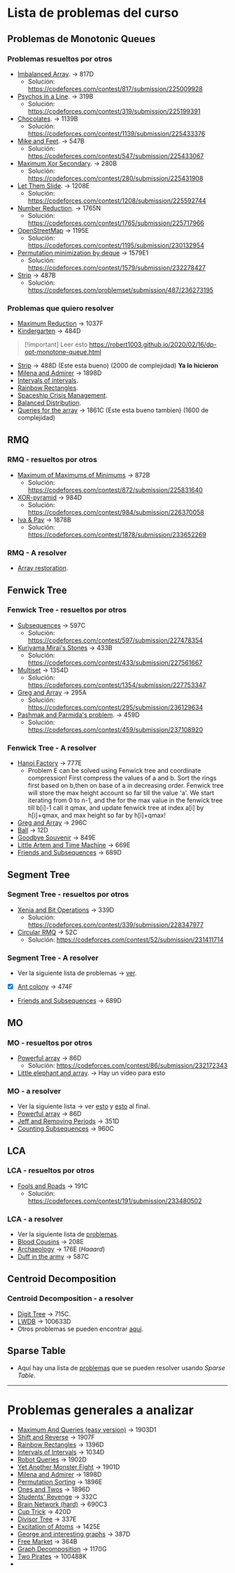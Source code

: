 # Lista de problemas del curso

## Problemas de Monotonic Queues

### Problemas resueltos por otros

- [Imbalanced Array](https://codeforces.com/contest/817/problem/D). → 817D
	- Solución: https://codeforces.com/contest/817/submission/225009928
- [Psychos in a Line](https://codeforces.com/contest/319/problem/B). → 319B
	- Solución: https://codeforces.com/contest/319/submission/225199391
- [Chocolates](https://codeforces.com/contest/1139/problem/B). → 1139B
	- Solución: https://codeforces.com/contest/1139/submission/225433376
- [Mike and Feet](https://codeforces.com/contest/547/problem/B). → 547B
	- Solución: https://codeforces.com/contest/547/submission/225433067
- [Maximum Xor Secondary](https://codeforces.com/contest/280/problem/B). → 280B
	- Solución: https://codeforces.com/contest/280/submission/225431908
- [Let Them Slide](https://codeforces.com/contest/1208/problem/E). → 1208E
	- Solución: https://codeforces.com/contest/1208/submission/225592744
- [Number Reduction](https://codeforces.com/contest/1765/problem/N). → 1765N 
	- Solución: https://codeforces.com/contest/1765/submission/225717966
- [OpenStreetMap](https://codeforces.com/contest/1195/problem/E) → 1195E
	- Solución: https://codeforces.com/contest/1195/submission/230132954
- [Permutation minimization by deque](https://codeforces.com/contest/1579/problem/E1) → 1579E1
	- Solución: https://codeforces.com/contest/1579/submission/232278427
- [Strip](https://codeforces.com/problemset/problem/487/B) $\to$ 487B
	- Solución: https://codeforces.com/problemset/submission/487/236273195

### Problemas que quiero resolver

- [Maximum Reduction](https://codeforces.com/contest/1037/problem/F) $\to$ 1037F
- [Kindergarten](https://codeforces.com/contest/484/problem/D) $\to$ 484D

> [!important] Leer esto
> https://robert1003.github.io/2020/02/16/dp-opt-monotone-queue.html


- [Strip](https://codeforces.com/contest/488/problem/D) $\to$ 488D (Este esta bueno) (2000 de complejidad) **Ya lo hicieron**
- [Milena and Admirer](https://codeforces.com/problemset/problem/1898/B) $\to$ 1898D
- [Intervals of intervals](https://codeforces.com/problemset/problem/1034/D).
- [Rainbow Rectangles](https://codeforces.com/problemset/problem/1396/D).
- [Spaceship Crisis Management](https://codeforces.com/problemset/problem/1628/F).
- [Balanced Distribution](https://codeforces.com/problemset/problem/1237/G).
- [Queries for the array](https://codeforces.com/problemset/problem/1861/C) $\to$ 1861C (Este esta bueno tambien) (1600 de complejidad)

## RMQ

### RMQ - resueltos por otros

- [Maximum of Maximums of Minimums](https://codeforces.com/contest/872/problem/B) → 872B
	- Solución: https://codeforces.com/contest/872/submission/225831640
- [XOR-pyramid](https://codeforces.com/contest/984/problem/D) → 984D
	- Solución: https://codeforces.com/contest/984/submission/226370058
- [Iva & Pav](https://codeforces.com/contest/1878/problem/E) → 1878B
	- Solución: https://codeforces.com/contest/1878/submission/233652269

### RMQ - A resolver

- [Array restoration](https://codeforces.com/problemset/problem/1023/D).

## Fenwick Tree

### Fenwick Tree - resueltos por otros

- [Subsequences](https://codeforces.com/contest/597/problem/C) → 597C
	- Solución: https://codeforces.com/contest/597/submission/227478354
- [Kuriyama Mirai's Stones](https://codeforces.com/contest/433/problem/B) → 433B
	- Solución: https://codeforces.com/contest/433/submission/227561667
- [Multiset](https://codeforces.com/contest/1354/problem/D) → 1354D
	- Solución: https://codeforces.com/contest/1354/submission/227753347
- [Greg and Array](https://codeforces.com/contest/295/problem/A) $\to$ 295A
	- Solución: https://codeforces.com/contest/295/submission/236129634
- [Pashmak and Parmida's problem](https://codeforces.com/problemset/problem/459/D). $\to$ 459D
	- Solución: https://codeforces.com/contest/459/submission/237108920
### Fenwick Tree - A resolver

- [Hanoi Factory](https://codeforces.com/contest/777/problem/E) $\to$ 777E
	- Problem E can be solved using Fenwick tree and coordinate compression! First compress the values of a and b. Sort the rings first based on b,then on base of a in decreasing order. Fenwick tree will store the max height account so far till the value 'a'. We start iterating from 0 to n-1, and the for the max value in the fenwick tree till b[i]-1 call it qmax, and update fenwick tree at index a[i] by h[i]+qmax, and max height so far by h[i]+qmax!
- [Greg and Array](https://codeforces.com/problemset/problem/296/C) $\to$ 296C
- [Ball](https://codeforces.com/contest/12/problem/D) $\to$ 12D
- [Goodbye Souvenir](https://codeforces.com/contest/849/problem/E) $\to$ 849E
- [Little Artem and Time Machine](https://codeforces.com/contest/669/problem/E) $\to$ 669E
- [Friends and Subsequences](https://codeforces.com/problemset/problem/689/D) $\to$ 689D

## Segment Tree

### Segment Tree - resueltos por otros

- [Xenia and Bit Operations](https://codeforces.com/contest/339/problem/D) → 339D
	- Solución: https://codeforces.com/contest/339/submission/228347977
- [Circular RMQ](https://codeforces.com/contest/52/problem/C) → 52C
	- Solución: https://codeforces.com/contest/52/submission/231411714

### Segment Tree - A resolver

- Ver la siguiente lista de problemas $\to$ [ver](https://codeforces.com/blog/entry/22616).
- [x] [Ant colony](https://codeforces.com/problemset/problem/474/F) $\to$ 474F
- [Friends and Subsequences](https://codeforces.com/problemset/problem/689/D) $\to$ 689D

## MO

### MO - resueltos por otros

- [Powerful array](https://codeforces.com/contest/86/problem/D) → 86D
	- Solución: https://codeforces.com/contest/86/submission/232172343
- [Little elephant and array](https://codeforces.com/problemset/problem/221/d). → Hay un video para esto

### MO - a resolver

- Ver la siguiente lista $\to$ ver [esto](https://codeforces.com/blog/entry/81716) y [esto](https://codeforces.com/blog/entry/43230) al final.
- [Powerful array](https://codeforces.com/problemset/problem/86/D) $\to$ 86D
- [Jeff and Removing Periods](https://codeforces.com/problemset/problem/351/D) $\to$ 351D
- [Counting Subsequences](https://codeforces.com/problemset/problem/960/C) $\to$ 960C

## LCA

### LCA - resueltos por otros

- [Fools and Roads](https://codeforces.com/contest/191/problem/C) → 191C
	- Solución: https://codeforces.com/contest/191/submission/233480502

### LCA - a resolver

- Ver la siguiente lista de [problemas](https://codeforces.com/blog/entry/43917).
- [Blood Cousins](https://codeforces.com/contest/208/problem/E) $\to$ 208E
- [Archaeology](https://codeforces.com/contest/176/problem/E) $\to$ 176E (*Haaard*)
- [Duff in the army](https://codeforces.com/problemset/problem/587/C) $\to$ 587C

## Centroid Decomposition

### Centroid Decomposition - a resolver

- [Digit Tree](https://codeforces.com/contest/715/problem/C) $\to$ 715C.
- [LWDB](https://codeforces.com/gym/100633/problem/D) $\to$ 100633D
- Otros problemas se pueden encontrar [aquí](https://codeforces.com/blog/entry/52492).

## Sparse Table

- Aquí hay una lista de [problemas](https://codeforces.com/blog/entry/70418) que se pueden resolver usando *Sparse Table*.

----

# Problemas generales a analizar

- [Maximum And Queries (easy version)](https://codeforces.com/problemset/problem/1903/D1) $\to$ 1903D1
- [Shift and Reverse](https://codeforces.com/problemset/problem/1907/F) $\to$ 1907F
- [Rainbow Rectangles](https://codeforces.com/problemset/problem/1396/D) $\to$ 1396D
- [Intervals of Intervals](https://codeforces.com/problemset/problem/1034/D) $\to$ 1034D
- [Robot Queries](https://codeforces.com/problemset/problem/1902/D) $\to$ 1902D
- [Yet Another Monster Fight](https://codeforces.com/problemset/problem/1901/D) $\to$ 1901D
- [Milena and Admirer](https://codeforces.com/problemset/problem/1898/B) $\to$ 1898D
- [Permutation Sorting](https://codeforces.com/problemset/problem/1896/E) $\to$ 1896E
- [Ones and Twos](https://codeforces.com/problemset/problem/1896/D) $\to$ 1896D
- [Students' Revenge](https://codeforces.com/problemset/problem/332/C) $\to$ 332C
- [Brain Network (hard)](https://codeforces.com/problemset/problem/690/C3) $\to$ 690C3
- [Cup Trick](https://codeforces.com/problemset/problem/420/D) $\to$ 420D
- [Divisor Tree](https://codeforces.com/problemset/problem/337/E) $\to$ 337E
- [Excitation of Atoms](https://codeforces.com/problemset/problem/1425/E) $\to$ 1425E
- [George and interesting graphs](https://codeforces.com/problemset/problem/387/D) $\to$ 387D
- [Free Market](https://codeforces.com/problemset/problem/364/B) $\to$ 364B
- [Graph Decomposition](https://codeforces.com/contest/1170/problem/G) $\to$ 1170G
- [Two Pirates](https://codeforces.com/problemset/gymProblem/100488/K) $\to$ 100488K
- 
